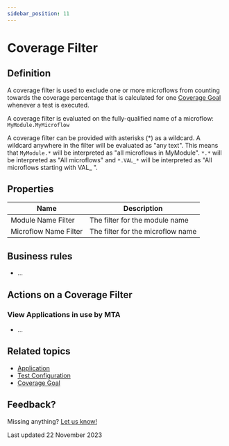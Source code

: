 ```yaml
---
sidebar_position: 11
---
```


# Coverage Filter

## Definition

A coverage filter is used to exclude one or more microflows from counting towards the coverage percentage that is calculated for one [Coverage Goal](coverage-goal) whenever a test is executed.

A coverage filter is evaluated on the fully-qualified name of a microflow: `MyModule.MyMicroflow`

A coverage filter can be provided with asterisks (*) as a wildcard. A wildcard anywhere in the filter will be evaluated as "any text". This means that `MyModule.*` will be interpreted as "all microflows in MyModule". `*.*` will be interpreted as "All microflows" and `*.VAL_*` will be interpreted as "All microflows starting with VAL_ ".

## Properties
| Name                  | Description                       |
| --------------------- | --------------------------------- |
| Module Name Filter    | The filter for the module name    |
| Microflow Name Filter | The filter for the microflow name |

## Business rules
- ...


## Actions on a Coverage Filter

### View Applications in use by MTA
- ...


## Related topics
- [Application](application)
- [Test Configuration](test-configuration)
- [Coverage Goal](coverage-goal)


## Feedback?
Missing anything? [Let us know!](mailto:support@menditect.com)

Last updated 22 November 2023